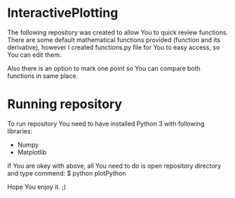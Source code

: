 # InteractivePlotting
The following repository was created to allow You to quick review functions. There are some default mathematical functions provided (function and its derivative), however I created functions.py file for You to easy access, so You can edit them. 

Also there is an option to mark one point so You can compare both functions in same place.

# Running repository 
To run repository You need to have installed Python 3 with following libraries:
  - Numpy
  - Matplotlib

If You are okey with above, all You need to do is open repository directory and type commend:
  $ python plotPython

Hope You enjoy it. ;)
